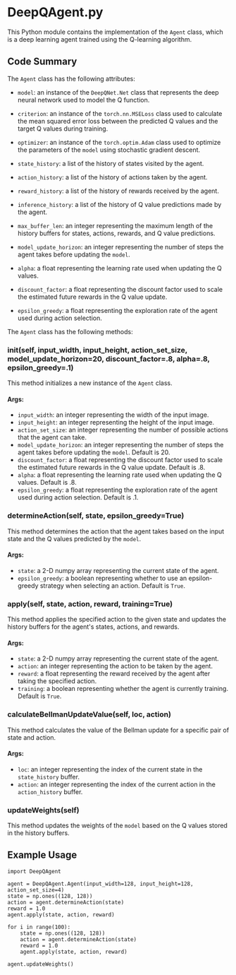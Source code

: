 # DeepQAgent.py

This Python module contains the implementation of the `Agent` class, which is a deep learning agent trained using the Q-learning algorithm. 

## Code Summary

The `Agent` class has the following attributes:

- `model`: an instance of the `DeepQNet.Net` class that represents the deep neural network used to model the Q function.
- `criterion`: an instance of the `torch.nn.MSELoss` class used to calculate the mean squared error loss between the predicted Q values and the target Q values during training.
- `optimizer`: an instance of the `torch.optim.Adam` class used to optimize the parameters of the `model` using stochastic gradient descent.

- `state_history`: a list of the history of states visited by the agent.
- `action_history`: a list of the history of actions taken by the agent.
- `reward_history`: a list of the history of rewards received by the agent.
- `inference_history`: a list of the history of Q value predictions made by the agent.

- `max_buffer_len`: an integer representing the maximum length of the history buffers for states, actions, rewards, and Q value predictions.
- `model_update_horizon`: an integer representing the number of steps the agent takes before updating the `model`.
- `alpha`: a float representing the learning rate used when updating the Q values.
- `discount_factor`: a float representing the discount factor used to scale the estimated future rewards in the Q value update.
- `epsilon_greedy`: a float representing the exploration rate of the agent used during action selection.

The `Agent` class has the following methods:

### __init__(self, input_width, input_height, action_set_size, model_update_horizon=20, discount_factor=.8, alpha=.8, epsilon_greedy=.1)

This method initializes a new instance of the `Agent` class.

#### Args:
- `input_width`: an integer representing the width of the input image.
- `input_height`: an integer representing the height of the input image.
- `action_set_size`: an integer representing the number of possible actions that the agent can take.
- `model_update_horizon`: an integer representing the number of steps the agent takes before updating the `model`. Default is 20.
- `discount_factor`: a float representing the discount factor used to scale the estimated future rewards in the Q value update. Default is .8.
- `alpha`: a float representing the learning rate used when updating the Q values. Default is .8.
- `epsilon_greedy`: a float representing the exploration rate of the agent used during action selection. Default is .1.

### determineAction(self, state, epsilon_greedy=True)

This method determines the action that the agent takes based on the input state and the Q values predicted by the `model`.

#### Args:
- `state`: a 2-D numpy array representing the current state of the agent.
- `epsilon_greedy`: a boolean representing whether to use an epsilon-greedy strategy when selecting an action. Default is `True`.

### apply(self, state, action, reward, training=True)

This method applies the specified action to the given state and updates the history buffers for the agent's states, actions, and rewards.

#### Args:
- `state`: a 2-D numpy array representing the current state of the agent.
- `action`: an integer representing the action to be taken by the agent.
- `reward`: a float representing the reward received by the agent after taking the specified action.
- `training`: a boolean representing whether the agent is currently training. Default is `True`.

### calculateBellmanUpdateValue(self, loc, action)

This method calculates the value of the Bellman update for a specific pair of state and action.

#### Args:
- `loc`: an integer representing the index of the current state in the `state_history` buffer.
- `action`: an integer representing the index of the current action in the `action_history` buffer.

### updateWeights(self)

This method updates the weights of the `model` based on the Q values stored in the history buffers.

## Example Usage

```
import DeepQAgent

agent = DeepQAgent.Agent(input_width=128, input_height=128, action_set_size=4)
state = np.ones((128, 128))
action = agent.determineAction(state)
reward = 1.0
agent.apply(state, action, reward)

for i in range(100):
    state = np.ones((128, 128))
    action = agent.determineAction(state)
    reward = 1.0
    agent.apply(state, action, reward)

agent.updateWeights()
```